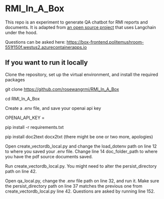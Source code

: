 # RMI_In_A_Box

This repo is an experiment to generate QA chatbot for RMI reports and documents. It is adapted from [an open source project](https://github.com/smaameri/multi-doc-chatbot#summary) that uses Langchain under the hood.

Questions can be asked here:
https://box-frontend.politemushroom-551f150f.westus2.azurecontainerapps.io

## If you want to run it locally

Clone the repository, set up the virtual environment, and install the required packages

git clone https://github.com/rosewangrmi/RMI_In_A_Box

cd RMI_In_A_Box

Create a .env file, and save your openai api key

OPENAI_API_KEY =

pip install -r requirements.txt

pip install doc2text docx2txt (there might be one or two more, apologies)

Open create_vectordb_local.py and change the load_dotenv path on line 12 to where you saved your .env file. Change line 14 doc_folder_path to where you have the pdf source documents saved.

Run create_vectordb_local.py. You might need to alter the persist_directory path on line 42.

Open qa_local.py, change the .env file path on line 32, and run it. Make sure the persist_directory path on line 37 matches the previous one from create_vectordb_local.py line 42. Questions are asked by running line 152.

